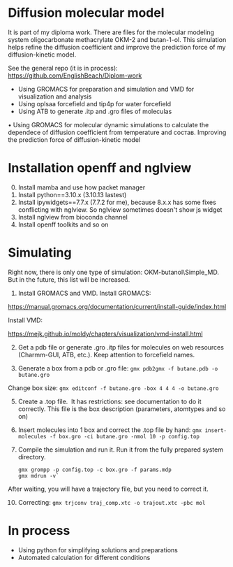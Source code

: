 # Diffusion molecular model
It is part of my diploma work. There are files for the molecular modeling system oligocarbonate methacrylate OKM-2 and butan-1-ol.
This simulation helps refine the diffusion coefficient and improve the prediction force of my diffusion-kinetic model.

See the general repo (it is in process):
https://github.com/EnglishBeach/Diplom-work


 * Using GROMACS for preparation and simulation and VMD for visualization and analysis
 * Using oplsaa forcefield and tip4p for water forcefield
 * Using ATB to generate .itp and .gro files of moleculas


•	Using GROMACS for molecular dynamic simulations to
calculate the dependece of diffusion coefficient from temperature and состав. Improving the prediction force of diffusion-kinetic model

# Installation openff and nglview
 0. Install mamba and use how packet manager
 1. Install python==3.10.x (3.10.13 lastest)
 2. Install ipywidgets==7.7.x (7.7.2 for me), because 8.x.x has some fixes conflicting with nglview. So nglview sometimes doesn't show js widget
 3. Install nglview from bioconda channel
 4. Install openff toolkits and so on


# Simulating
Right now, there is only one type of simulation: OKM-butanol\Simple_MD.
But in the future, this list will be increased.

 1. Install GROMACS and VMD.
Install GROMACS:

https://manual.gromacs.org/documentation/current/install-guide/index.html

Install VMD:

https://mejk.github.io/moldy/chapters/visualization/vmd-install.html


 2. Get a pdb file or generate .gro .itp files for molecules on web resources (Charmm-GUI, ATB, etc.). Keep attention to forcefield names.

 3. Generate a box from a pdb or .gro file: `gmx pdb2gmx -f butane.pdb -o butane.gro`

Change box size: `gmx editconf -f butane.gro -box 4 4 4 -o butane.gro`

 5. Create a .top file.
 It has restrictions: see documentation to do it correctly. This file is the box description (parameters, atomtypes and so on)

 6. Insert molecules into 1 box and correct the .top file by hand: `gmx insert-molecules -f box.gro -ci butane.gro -nmol 10 -p config.top`

 8. Compile the simulation and run it.
Run it from the fully prepared system directory.
    ```
    gmx grompp -p config.top -c box.gro -f params.mdp
    gmx mdrun -v`
    `````

After waiting, you will have a trajectory file, but you need to correct it.

 10. Correcting:
    `gmx trjconv traj_comp.xtc -o trajout.xtc -pbc mol`


# In process
 * Using python for simplifying solutions and preparations
 * Automated calculation for different conditions
